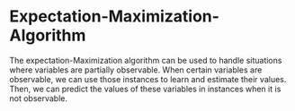 # Expectation-Maximization-Algorithm
The expectation-Maximization algorithm can be used to handle situations where variables are partially observable. When certain variables are observable, we can use those instances to learn and estimate their values. Then, we can predict the values of these variables in instances when it is not observable. 
